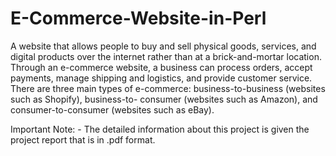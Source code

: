 # E-Commerce-Website-in-Perl
A website that allows people to buy and sell physical goods, services, and digital products over the internet rather than at a brick-and-mortar location. Through an e-commerce website, a business can process orders, accept payments, manage shipping and logistics, and provide customer service. There are three main types of e-commerce: business-to-business (websites such as Shopify), business-to- consumer (websites such as Amazon), and consumer-to-consumer (websites such as eBay).

Important Note: - The detailed information about this project is given the project report that is in .pdf format.
